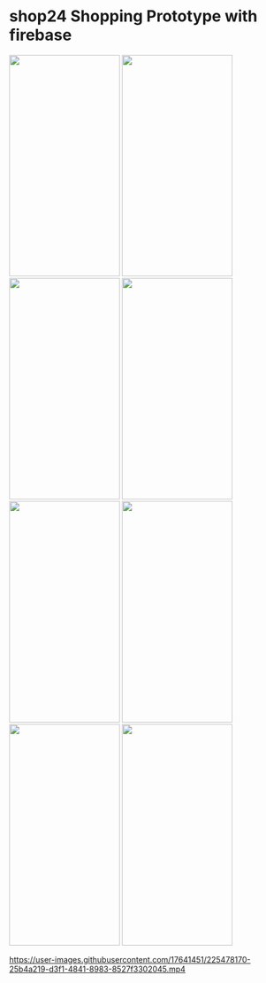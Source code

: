 # shop24 Shopping Prototype  with firebase 



<span margin="5px">
  <img width="200" height="400"src="https://user-images.githubusercontent.com/17641451/225476389-db6c93d6-cd5a-47ef-822f-90fc4f9b82b4.png">
</span>

<span margin="5px">
  <img width="200" height="400"src="https://user-images.githubusercontent.com/17641451/225476427-6877a8a2-ce9b-4304-bee2-26c9fe004b03.png">
</span>
<span margin="5px">
  <img width="200" height="400"src="https://user-images.githubusercontent.com/17641451/225476446-5636061d-544a-43ce-8590-261683a92025.png">
</span>
<span margin="5px">
  <img width="200" height="400"src="https://user-images.githubusercontent.com/17641451/225476456-b9ff15f5-c66b-4595-b76b-a4e062c178f9.png">
</span>
<span margin="5px">
  <img width="200" height="400"src="https://user-images.githubusercontent.com/17641451/225476458-06d9605c-3e15-4e72-af37-ba906f0a1098.png">
</span>
<span margin="5px">
  <img width="200" height="400"src="https://user-images.githubusercontent.com/17641451/225476463-1b128653-c0c4-43fa-8cd5-2b1b704c610d.png">
</span>

<span margin="5px">
  <img width="200" height="400"src="https://user-images.githubusercontent.com/17641451/225476473-c065373f-8a51-4152-88fc-2063722a9cdb.png">
</span>
<span margin="5px">
  <img width="200" height="400"src="https://user-images.githubusercontent.com/17641451/225476482-d8fe6d65-4368-4989-a37c-d9d9e45e135b.png">
</span>

https://user-images.githubusercontent.com/17641451/225478170-25b4a219-d3f1-4841-8983-8527f3302045.mp4



